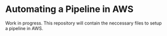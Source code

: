 # Automating a Pipeline in AWS
Work in progress. This repository will contain the neccessary files to setup a pipeline in AWS.  
